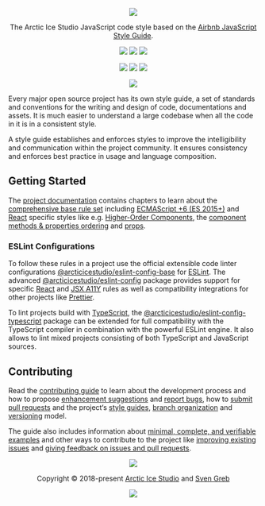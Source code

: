 <p align="center"><img src="https://raw.githubusercontent.com/arcticicestudio/styleguide-javascript/main/assets/images/repository-hero.svg?sanitize=true"/></p>

<p align="center">The Arctic Ice Studio JavaScript code style based on the <a href="https://github.com/airbnb/javascript" target="_blank">Airbnb JavaScript Style Guide</a>.</p>

<p align="center"><a href="https://github.com/arcticicestudio/styleguide-javascript/releases/latest" target="_blank" rel="noreferrer"><img src="https://img.shields.io/github/release/arcticicestudio/styleguide-javascript.svg?style=flat-square&label=Release&logo=github&logoColor=eceff4&colorA=4c566a&colorB=88c0d0"/></a> <a href="https://arcticicestudio.github.io/styleguide-javascript" target="_blank" rel="noreferrer"><img src="https://img.shields.io/github/release/arcticicestudio/styleguide-javascript.svg?style=flat-square&label=Docs&logo=read-the-docs&logoColor=eceff4&colorA=4c566a&colorB=88c0d0"/></a> <a href="https://github.com/arcticicestudio/styleguide-javascript/blob/main/CHANGELOG.md" target="_blank" rel="noreferrer"><img src="https://img.shields.io/github/release/arcticicestudio/styleguide-javascript.svg?style=flat-square&label=Changelog&logo=github&logoColor=eceff4&colorA=4c566a&colorB=88c0d0"/></a></p>

<p align="center"><a href="https://www.npmjs.com/package/@arcticicestudio/eslint-config" target="_blank" rel="noreferrer"><img src="https://img.shields.io/npm/v/@arcticicestudio/eslint-config.svg?style=flat-square&label=@arcticicestudio/eslint-config&logoColor=eceff4&colorA=4c566a&colorB=88c0d0&logo=data:image/svg+xml;base64,PHN2ZyB4bWxucz0iaHR0cDovL3d3dy53My5vcmcvMjAwMC9zdmciIHdpZHRoPSIxNiIgaGVpZ2h0PSIxNiI+PHBhdGggZmlsbD0iI2Q4ZGVlOSIgZD0iTTEyIDE0SDRhMiAyIDAgMCAxLTItMlY0YTIgMiAwIDAgMSAyLTJoOGEyIDIgMCAwIDEgMiAydjhhMiAyIDAgMCAxLTIgMnpNNCAzLjMzMkEuNjcuNjcgMCAwIDAgMy4zMzIgNHY4YzAgLjM2Ny4zLjY2OC42NjguNjY4aDhhLjY3LjY3IDAgMCAwIC42NjgtLjY2OFY0QS42Ny42NyAwIDAgMCAxMiAzLjMzMnptMCAwIi8+PHBhdGggZmlsbD0iI2Q4ZGVlOSIgZD0iTTggNmgyLjY2OHY2LjY2OEg4em0wIDAiLz48L3N2Zz4K"/></a> <a href="https://www.npmjs.com/package/@arcticicestudio/eslint-config-base" target="_blank" rel="noreferrer"><img src="https://img.shields.io/npm/v/@arcticicestudio/eslint-config-base.svg?style=flat-square&label=@arcticicestudio/eslint-config-base&logoColor=eceff4&colorA=4c566a&colorB=88c0d0&logo=data:image/svg+xml;base64,PHN2ZyB4bWxucz0iaHR0cDovL3d3dy53My5vcmcvMjAwMC9zdmciIHdpZHRoPSIxNiIgaGVpZ2h0PSIxNiI+PHBhdGggZmlsbD0iI2Q4ZGVlOSIgZD0iTTEyIDE0SDRhMiAyIDAgMCAxLTItMlY0YTIgMiAwIDAgMSAyLTJoOGEyIDIgMCAwIDEgMiAydjhhMiAyIDAgMCAxLTIgMnpNNCAzLjMzMkEuNjcuNjcgMCAwIDAgMy4zMzIgNHY4YzAgLjM2Ny4zLjY2OC42NjguNjY4aDhhLjY3LjY3IDAgMCAwIC42NjgtLjY2OFY0QS42Ny42NyAwIDAgMCAxMiAzLjMzMnptMCAwIi8+PHBhdGggZmlsbD0iI2Q4ZGVlOSIgZD0iTTggNmgyLjY2OHY2LjY2OEg4em0wIDAiLz48L3N2Zz4K"/></a> <a href="https://www.npmjs.com/package/@arcticicestudio/eslint-config-typescript" target="_blank" rel="noreferrer"><img src="https://img.shields.io/npm/v/@arcticicestudio/eslint-config-typescript.svg?style=flat-square&label=@arcticicestudio/eslint-config-typescript&logoColor=eceff4&colorA=4c566a&colorB=88c0d0&logo=data:image/svg+xml;base64,PHN2ZyB4bWxucz0iaHR0cDovL3d3dy53My5vcmcvMjAwMC9zdmciIHdpZHRoPSIxNiIgaGVpZ2h0PSIxNiI+PHBhdGggZmlsbD0iI2Q4ZGVlOSIgZD0iTTEyIDE0SDRhMiAyIDAgMCAxLTItMlY0YTIgMiAwIDAgMSAyLTJoOGEyIDIgMCAwIDEgMiAydjhhMiAyIDAgMCAxLTIgMnpNNCAzLjMzMkEuNjcuNjcgMCAwIDAgMy4zMzIgNHY4YzAgLjM2Ny4zLjY2OC42NjguNjY4aDhhLjY3LjY3IDAgMCAwIC42NjgtLjY2OFY0QS42Ny42NyAwIDAgMCAxMiAzLjMzMnptMCAwIi8+PHBhdGggZmlsbD0iI2Q4ZGVlOSIgZD0iTTggNmgyLjY2OHY2LjY2OEg4em0wIDAiLz48L3N2Zz4K"/></a> </p>

<p align="center"><a href="https://github.com/arcticicestudio/styleguide-javascript/actions" target="_blank" rel="noreferrer"><img src="https://img.shields.io/github/workflow/status/arcticicestudio/styleguide-javascript/ci-node?style=flat-square&label=CI%20Node&logoColor=eceff4&colorA=4c566a&logo=github-actions"/></a></p>

Every major open source project has its own style guide, a set of standards and conventions for the writing and design of code, documentations and assets. It is much easier to understand a large codebase when all the code in it is in a consistent style.

A style guide establishes and enforces styles to improve the intelligibility and communication within the project community. It ensures consistency and enforces best practice in usage and language composition.

## Getting Started

The [project documentation][docs] contains chapters to learn about the [comprehensive base rule set][docs-r] including [ECMAScript +6 (ES 2015+)][docs-r-ecma6] and [React][docs-r-react] specific styles like e.g. [Higher-Order Components][docs-rules-react-hoc], the [component methods & properties ordering][docs-r-react-order#meth_props] and [props][docs-r-react-props].

### ESLint Configurations

To follow these rules in a project use the official extensible code linter configurations [@arcticicestudio/eslint-config-base][gh-t-pkg-esl-conf-base] for [ESLint][]. The advanced [@arcticicestudio/eslint-config][gh-t-pkg-esl-conf] package provides support for specific [React][] and [JSX A11Y][npm-eslint-plugin-jsx-a11y] rules as well as compatibility integrations for other projects like [Prettier][].

To lint projects build with [TypeScript][], the [@arcticicestudio/eslint-config-typescript][gh-t-pkg-esl-ts] package can be extended for full compatibility with the TypeScript compiler in combination with the powerful ESLint engine. It also allows to lint mixed projects consisting of both TypeScript and JavaScript sources.

## Contributing

Read the [contributing guide][gh-b-contrib] to learn about the development process and how to propose [enhancement suggestions][gh-b-contrib#enhance] and [report bugs][gh-b-contrib#bug], how to [submit pull requests][gh-b-contrib#pr] and the project‘s [style guides][gh-b-contrib#stgs], [branch organization][gh-b-contrib#vcs] and [versioning][gh-b-contrib#ver] model.

The guide also includes information about [minimal, complete, and verifiable examples][gh-b-contrib#mcve] and other ways to contribute to the project like [improving existing issues][gh-b-contrib#help_issues] and [giving feedback on issues and pull requests][gh-b-contrib#help_fb].

<p align="center"><img src="https://raw.githubusercontent.com/arcticicestudio/nord-docs/master/assets/images/nord/repository-footer-separator.svg?sanitize=true" /></p>

<p align="center">Copyright &copy; 2018-present <a href="https://www.arcticicestudio.com" target="_blank" rel="noreferrer">Arctic Ice Studio</a> and <a href="https://www.svengreb.de" target="_blank" rel="noreferrer">Sven Greb</a></p>

<p align="center"><a href="https://github.com/arcticicestudio/styleguide-javascript/blob/main/LICENSE" target="_blank" rel="noreferrer"><img src="https://img.shields.io/static/v1.svg?style=flat-square&label=License&message=MIT&logoColor=eceff4&logo=github&colorA=4c566a&colorB=88c0d0"/></a></p>

[docs-r-ecma6]: https://arcticicestudio.github.io/styleguide-javascript/rules/ecmascript_6+_styles.html
[docs-r-react-order#meth_props]: https://arcticicestudio.github.io/styleguide-javascript/rules/react/ordering.html#component-methods-and-properties
[docs-r-react-props]: https://arcticicestudio.github.io/styleguide-javascript/rules/react/props.html
[docs-r-react]: https://arcticicestudio.github.io/styleguide-javascript/rules/react/index.html
[docs-r]: https://arcticicestudio.github.io/styleguide-javascript/rules/index.html
[docs-rules-react-hoc]: https://arcticicestudio.github.io/styleguide-javascript/rules/react/higher_order_components.html
[docs]: https://arcticicestudio.github.io/styleguide-javascript
[eslint]: https://eslint.org
[gh-b-contrib]: https://github.com/arcticicestudio/styleguide-javascript/blob/main/CONTRIBUTING.md
[gh-b-contrib#bug]: https://github.com/arcticicestudio/styleguide-javascript/blob/main/CONTRIBUTING.md#bug-reports
[gh-b-contrib#enhance]: https://github.com/arcticicestudio/styleguide-javascript/blob/main/CONTRIBUTING.md#enhancement-suggestions
[gh-b-contrib#help_fb]: https://github.com/arcticicestudio/styleguide-javascript/blob/main/CONTRIBUTING.md#give-feedback-on-issues-and-pull-requests
[gh-b-contrib#help_issues]: https://github.com/arcticicestudio/styleguide-javascript/blob/main/CONTRIBUTING.md#improve-issues
[gh-b-contrib#mcve]: https://github.com/arcticicestudio/styleguide-javascript/blob/main/CONTRIBUTING.md#mcve
[gh-b-contrib#pr]: https://github.com/arcticicestudio/styleguide-javascript/blob/main/CONTRIBUTING.md#pull-requests
[gh-b-contrib#stgs]: https://github.com/arcticicestudio/styleguide-javascript/blob/main/CONTRIBUTING.md#style-guides
[gh-b-contrib#vcs]: https://github.com/arcticicestudio/styleguide-javascript/blob/main/CONTRIBUTING.md#branch-organization
[gh-b-contrib#ver]: https://github.com/arcticicestudio/styleguide-javascript/blob/main/CONTRIBUTING.md#versioning
[gh-t-pkg-esl-conf-base]: https://github.com/arcticicestudio/styleguide-javascript/tree/main/packages/@arcticicestudio/eslint-config-base
[gh-t-pkg-esl-conf]: https://github.com/arcticicestudio/styleguide-javascript/tree/main/packages/@arcticicestudio/eslint-config
[gh-t-pkg-esl-ts]: https://github.com/arcticicestudio/styleguide-javascript/tree/main/packages/@arcticicestudio/eslint-config-typescript
[npm-eslint-plugin-jsx-a11y]: https://www.npmjs.com/package/eslint-plugin-jsx-a11y
[prettier]: https://prettier.io
[react]: https://reactjs.org
[typescript]: https://www.typescriptlang.org
